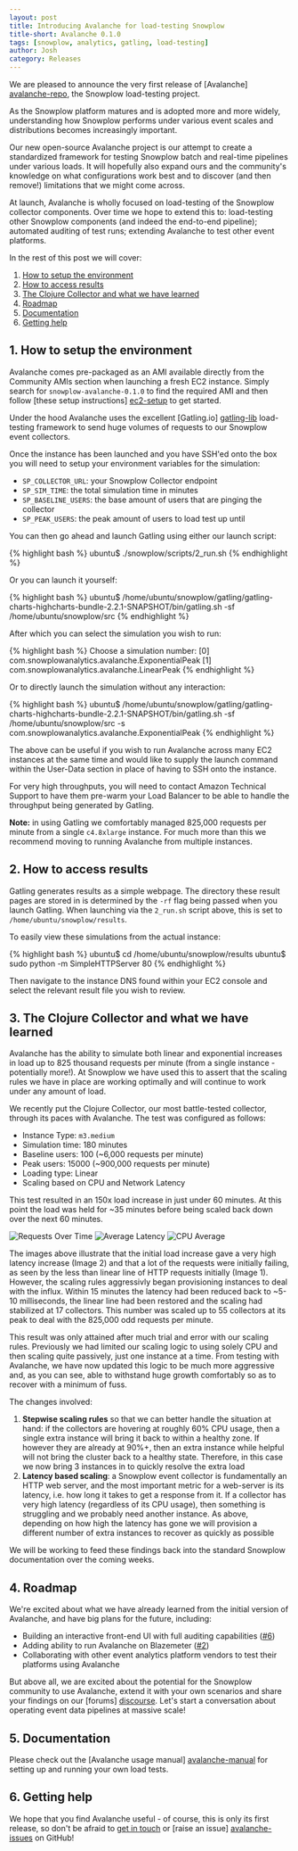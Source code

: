 ```yaml
---
layout: post
title: Introducing Avalanche for load-testing Snowplow
title-short: Avalanche 0.1.0
tags: [snowplow, analytics, gatling, load-testing]
author: Josh
category: Releases
---
```


We are pleased to announce the very first release of [Avalanche] [avalanche-repo], the Snowplow load-testing project.

As the Snowplow platform matures and is adopted more and more widely, understanding how Snowplow performs under various event scales and distributions becomes increasingly important.

Our new open-source Avalanche project is our attempt to create a standardized framework for testing Snowplow batch and real-time pipelines under various loads. It will hopefully also expand ours and the community's knowledge on what configurations work best and to discover (and then remove!) limitations that we might come across.

At launch, Avalanche is wholly focused on load-testing of the Snowplow collector components. Over time we hope to extend this to: load-testing other Snowplow components (and indeed the end-to-end pipeline); automated auditing of test runs; extending Avalanche to test other event platforms.

In the rest of this post we will cover:

1. [How to setup the environment](/blog/2016/05/20/introducing-avalanche-for-load-testing-snowplow/#how-to-setup)
2. [How to access results](/blog/2016/05/20/introducing-avalanche-for-load-testing-snowplow/#how-to-access-results)
3. [The Clojure Collector and what we have learned](/blog/2016/05/20/introducing-avalanche-for-load-testing-snowplow/#learning)
4. [Roadmap](/blog/2016/05/20/introducing-avalanche-for-load-testing-snowplow/#roadmap)
5. [Documentation](/blog/2016/05/20/introducing-avalanche-for-load-testing-snowplow/#docs)
6. [Getting help](/blog/2016/05/20/introducing-avalanche-for-load-testing-snowplow/#help)

<!--more-->

<h2 id="how-to-setup">1. How to setup the environment</h2>

Avalanche comes pre-packaged as an AMI available directly from the Community AMIs section when launching a fresh EC2 instance. Simply search for `snowplow-avalanche-0.1.0` to find the required AMI and then follow [these setup instructions] [ec2-setup] to get started.

Under the hood Avalanche uses the excellent [Gatling.io] [gatling-lib] load-testing framework to send huge volumes of requests to our Snowplow event collectors.

Once the instance has been launched and you have SSH'ed onto the box you will need to setup your environment variables for the simulation:

* `SP_COLLECTOR_URL`: your Snowplow Collector endpoint
* `SP_SIM_TIME`: the total simulation time in minutes
* `SP_BASELINE_USERS`: the base amount of users that are pinging the collector
* `SP_PEAK_USERS`: the peak amount of users to load test up until

You can then go ahead and launch Gatling using either our launch script:

{% highlight bash %}
ubuntu$ ./snowplow/scripts/2_run.sh
{% endhighlight %}

Or you can launch it yourself:

{% highlight bash %}
ubuntu$ /home/ubuntu/snowplow/gatling/gatling-charts-highcharts-bundle-2.2.1-SNAPSHOT/bin/gatling.sh -sf /home/ubuntu/snowplow/src
{% endhighlight %}

After which you can select the simulation you wish to run:

{% highlight bash %}
Choose a simulation number:
     [0] com.snowplowanalytics.avalanche.ExponentialPeak
     [1] com.snowplowanalytics.avalanche.LinearPeak
{% endhighlight %}

Or to directly launch the simulation without any interaction:

{% highlight bash %}
ubuntu$ /home/ubuntu/snowplow/gatling/gatling-charts-highcharts-bundle-2.2.1-SNAPSHOT/bin/gatling.sh -sf /home/ubuntu/snowplow/src -s com.snowplowanalytics.avalanche.ExponentialPeak
{% endhighlight %}

The above can be useful if you wish to run Avalanche across many EC2 instances at the same time and would like to supply the launch command within the User-Data section in place of having to SSH onto the instance.

For very high throughputs, you will need to contact Amazon Technical Support to have them pre-warm your Load Balancer to be able to handle the throughput being generated by Gatling.

**Note:** in using Gatling we comfortably managed 825,000 requests per minute from a single `c4.8xlarge` instance. For much more than this we recommend moving to running Avalanche from multiple instances.

<h2 id="how-to-access-results">2. How to access results</h2>

Gatling generates results as a simple webpage. The directory these result pages are stored in is determined by the `-rf` flag being passed when you launch Gatling. When launching via the `2_run.sh` script above, this is set to `/home/ubuntu/snowplow/results`.

To easily view these simulations from the actual instance:

{% highlight bash %}
ubuntu$ cd /home/ubuntu/snowplow/results
ubuntu$ sudo python -m SimpleHTTPServer 80
{% endhighlight %}

Then navigate to the instance DNS found within your EC2 console and select the relevant result file you wish to review.

<h2 id="learning">3. The Clojure Collector and what we have learned</h2>

Avalanche has the ability to simulate both linear and exponential increases in load up to 825 thousand requests per minute (from a single instance - potentially more!). At Snowplow we have used this to assert that the scaling rules we have in place are working optimally and will continue to work under any amount of load.

We recently put the Clojure Collector, our most battle-tested collector, through its paces with Avalanche. The test was configured as follows:

* Instance Type: `m3.medium`
* Simulation time: 180 minutes
* Baseline users: 100 (~6,000 requests per minute)
* Peak users: 15000 (~900,000 requests per minute)
* Loading type: Linear
* Scaling based on CPU and Network Latency

This test resulted in an 150x load increase in just under 60 minutes. At this point the load was held for ~35 minutes before being scaled back down over the next 60 minutes.

![Requests Over Time][img1]
![Average Latency][img2]
![CPU Average][img3]

The images above illustrate that the initial load increase gave a very high latency increase (Image 2) and that a lot of the requests were initially failing, as seen by the less than linear line of HTTP requests initially (Image 1). However, the scaling rules aggressivly began provisioning instances to deal with the influx. Within 15 minutes the latency had been reduced back to ~5-10 milliseconds, the linear line had been restored and the scaling had stabilized at 17 collectors. This number was scaled up to 55 collectors at its peak to deal with the 825,000 odd requests per minute.

This result was only attained after much trial and error with our scaling rules.  Previously we had limited our scaling logic to using solely CPU and then scaling quite passively, just one instance at a time. From testing with Avalanche, we have now updated this logic to be much more aggressive and, as you can see, able to withstand huge growth comfortably so as to recover with a minimum of fuss.

The changes involved:

1. **Stepwise scaling rules** so that we can better handle the situation at hand: if the collectors are hovering at roughly 60% CPU usage, then a single extra instance will bring it back to within a healthy zone. If however they are already at 90%+, then an extra instance while helpful will not bring the cluster back to a healthy state. Therefore, in this case we now bring 3 instances in to quickly resolve the extra load
2. **Latency based scaling**: a Snowplow event collector is fundamentally an HTTP web server, and the most important metric for a web-server is its latency, i.e. how long it takes to get a response from it. If a collector has very high latency (regardless of its CPU usage), then something is struggling and we probably need another instance. As above, depending on how high the latency has gone we will provision a different number of extra instances to recover as quickly as possible

We will be working to feed these findings back into the standard Snowplow documentation over the coming weeks.

<h2 id="roadmap">4. Roadmap</h2>

We're excited about what we have already learned from the initial version of Avalanche, and have big plans for the future, including:

* Building an interactive front-end UI with full auditing capabilities ([#6][6])
* Adding ability to run Avalanche on Blazemeter ([#2][2])
* Collaborating with other event analytics platform vendors to test their platforms using Avalanche

But above all, we are excited about the potential for the Snowplow community to use Avalanche, extend it with your own scenarios and share your findings on our [forums] [discourse]. Let's start a conversation about operating event data pipelines at massive scale!

<h2 id="docs">5. Documentation</h2>

Please check out the [Avalanche usage manual] [avalanche-manual] for setting up and running your own load tests.

<h2 id="help">6. Getting help</h2>

We hope that you find Avalanche useful - of course, this is only its first release, so don't be afraid to [get in touch][talk-to-us] or [raise an issue] [avalanche-issues] on GitHub!

[gatling-lib]: http://gatling.io/docs/2.1.7/

[ec2-setup]: https://github.com/snowplow/avalanche#to-run-a-simulation-from-an-ec2-instance

[img1]: /assets/img/blog/2016/05/avalanche-request.png
[img2]: /assets/img/blog/2016/05/avalanche-latency-1.png
[img3]: /assets/img/blog/2016/05/avalanche-cpu.png
[2]: https://github.com/snowplow/avalanche/issues/2
[6]: https://github.com/snowplow/avalanche/issues/6
[avalanche-repo]: https://github.com/snowplow/avalanche
[avalanche-issues]: https://github.com/snowplow/avalanche/issues
[avalanche-manual]: https://github.com/snowplow/avalanche/blob/master/README.md
[talk-to-us]: https://github.com/snowplow/snowplow/wiki/Talk-to-us
[discourse]: http://discourse.snowplowanalytics.com/
